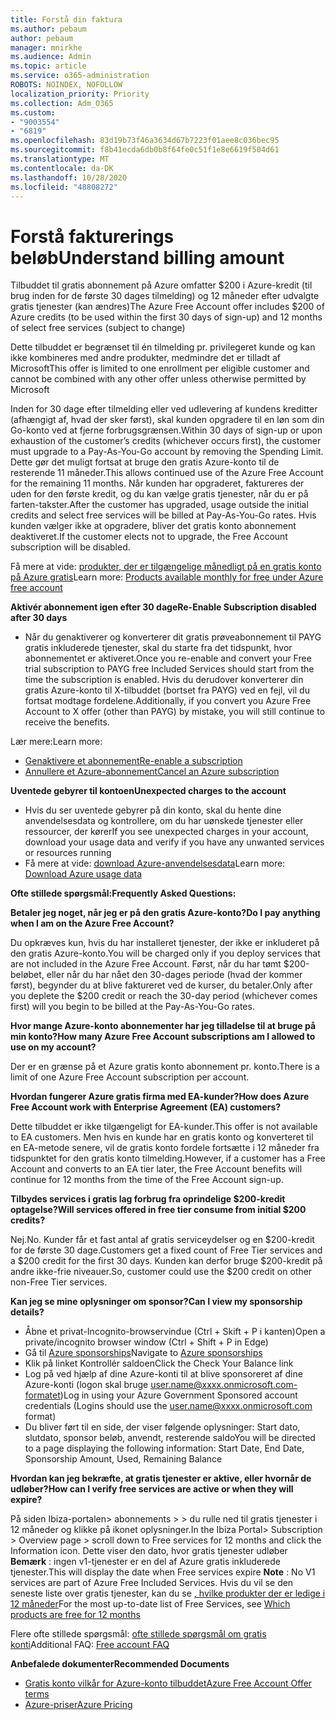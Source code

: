 ```yaml
---
title: Forstå din faktura
ms.author: pebaum
author: pebaum
manager: mnirkhe
ms.audience: Admin
ms.topic: article
ms.service: o365-administration
ROBOTS: NOINDEX, NOFOLLOW
localization_priority: Priority
ms.collection: Adm_O365
ms.custom:
- "9003554"
- "6819"
ms.openlocfilehash: 83d19b73f46a3634d67b7223f01aee8c036bec95
ms.sourcegitcommit: f8b41ecda6db0b8f64fe0c51f1e8e6619f504d61
ms.translationtype: MT
ms.contentlocale: da-DK
ms.lasthandoff: 10/28/2020
ms.locfileid: "48808272"
---
```

# <a name="understand-billing-amount"></a><span data-ttu-id="6b789-102">Forstå fakturerings beløb</span><span class="sxs-lookup"><span data-stu-id="6b789-102">Understand billing amount</span></span>

<span data-ttu-id="6b789-103">Tilbuddet til gratis abonnement på Azure omfatter $200 i Azure-kredit (til brug inden for de første 30 dages tilmelding) og 12 måneder efter udvalgte gratis tjenester (kan ændres)</span><span class="sxs-lookup"><span data-stu-id="6b789-103">The Azure Free Account offer includes $200 of Azure credits (to be used within the first 30 days of sign-up) and 12 months of select free services (subject to change)</span></span>

<span data-ttu-id="6b789-104">Dette tilbuddet er begrænset til én tilmelding pr. privilegeret kunde og kan ikke kombineres med andre produkter, medmindre det er tilladt af Microsoft</span><span class="sxs-lookup"><span data-stu-id="6b789-104">This offer is limited to one enrollment per eligible customer and cannot be combined with any other offer unless otherwise permitted by Microsoft</span></span>

<span data-ttu-id="6b789-105">Inden for 30 dage efter tilmelding eller ved udlevering af kundens kreditter (afhængigt af, hvad der sker først), skal kunden opgradere til en løn som din Go-konto ved at fjerne forbrugsgrænsen.</span><span class="sxs-lookup"><span data-stu-id="6b789-105">Within 30 days of sign-up or upon exhaustion of the customer’s credits (whichever occurs first), the customer must upgrade to a Pay-As-You-Go account by removing the Spending Limit.</span></span> <span data-ttu-id="6b789-106">Dette gør det muligt fortsat at bruge den gratis Azure-konto til de resterende 11 måneder.</span><span class="sxs-lookup"><span data-stu-id="6b789-106">This allows continued use of the Azure Free Account for the remaining 11 months.</span></span> <span data-ttu-id="6b789-107">Når kunden har opgraderet, faktureres der uden for den første kredit, og du kan vælge gratis tjenester, når du er på farten-takster.</span><span class="sxs-lookup"><span data-stu-id="6b789-107">After the customer has upgraded, usage outside the initial credits and select free services will be billed at Pay-As-You-Go rates.</span></span> <span data-ttu-id="6b789-108">Hvis kunden vælger ikke at opgradere, bliver det gratis konto abonnement deaktiveret.</span><span class="sxs-lookup"><span data-stu-id="6b789-108">If the customer elects not to upgrade, the Free Account subscription will be disabled.</span></span>

<span data-ttu-id="6b789-109">Få mere at vide: [produkter, der er tilgængelige månedligt på en gratis konto på Azure gratis](https://azure.microsoft.com/free/free-account-faq/)</span><span class="sxs-lookup"><span data-stu-id="6b789-109">Learn more: [Products available monthly for free under Azure free account](https://azure.microsoft.com/free/free-account-faq/)</span></span>

<span data-ttu-id="6b789-110">**Aktivér abonnement igen efter 30 dage**</span><span class="sxs-lookup"><span data-stu-id="6b789-110">**Re-Enable Subscription disabled after 30 days**</span></span>

- <span data-ttu-id="6b789-111">Når du genaktiverer og konverterer dit gratis prøveabonnement til PAYG gratis inkluderede tjenester, skal du starte fra det tidspunkt, hvor abonnementet er aktiveret.</span><span class="sxs-lookup"><span data-stu-id="6b789-111">Once you re-enable and convert your Free trial subscription to PAYG free Included Services should start from the time the subscription is enabled.</span></span> <span data-ttu-id="6b789-112">Hvis du derudover konverterer din gratis Azure-konto til X-tilbuddet (bortset fra PAYG) ved en fejl, vil du fortsat modtage fordelene.</span><span class="sxs-lookup"><span data-stu-id="6b789-112">Additionally, if you convert you Azure Free Account to X offer (other than PAYG) by mistake, you will still continue to receive the benefits.</span></span>

<span data-ttu-id="6b789-113">Lær mere:</span><span class="sxs-lookup"><span data-stu-id="6b789-113">Learn more:</span></span> 
- [<span data-ttu-id="6b789-114">Genaktivere et abonnement</span><span class="sxs-lookup"><span data-stu-id="6b789-114">Re-enable a subscription</span></span>](https://docs.microsoft.com/azure/billing/billing-subscription-become-disable?WT.mc_id=Portal-Microsoft_Azure_Support)
- [<span data-ttu-id="6b789-115">Annullere et Azure-abonnement</span><span class="sxs-lookup"><span data-stu-id="6b789-115">Cancel an Azure subscription</span></span>](https://docs.microsoft.com/azure/billing/billing-how-to-cancel-azure-subscription?WT.mc_id=Portal-Microsoft_Azure_Support)

<span data-ttu-id="6b789-116">**Uventede gebyrer til kontoen**</span><span class="sxs-lookup"><span data-stu-id="6b789-116">**Unexpected charges to the account**</span></span>

- <span data-ttu-id="6b789-117">Hvis du ser uventede gebyrer på din konto, skal du hente dine anvendelsesdata og kontrollere, om du har uønskede tjenester eller ressourcer, der kører</span><span class="sxs-lookup"><span data-stu-id="6b789-117">If you see unexpected charges in your account, download your usage data and verify if you have any unwanted services or resources running</span></span>
- <span data-ttu-id="6b789-118">Få mere at vide: [download Azure-anvendelsesdata](https://docs.microsoft.com/azure/billing/billing-download-azure-invoice-daily-usage-date?WT.mc_id=Portal-Microsoft_Azure_Support#download-usage)</span><span class="sxs-lookup"><span data-stu-id="6b789-118">Learn more: [Download Azure usage data](https://docs.microsoft.com/azure/billing/billing-download-azure-invoice-daily-usage-date?WT.mc_id=Portal-Microsoft_Azure_Support#download-usage)</span></span>

<span data-ttu-id="6b789-119">**Ofte stillede spørgsmål:**</span><span class="sxs-lookup"><span data-stu-id="6b789-119">**Frequently Asked Questions:**</span></span>

<span data-ttu-id="6b789-120">**Betaler jeg noget, når jeg er på den gratis Azure-konto?**</span><span class="sxs-lookup"><span data-stu-id="6b789-120">**Do I pay anything when I am on the Azure Free Account?**</span></span>

<span data-ttu-id="6b789-121">Du opkræves kun, hvis du har installeret tjenester, der ikke er inkluderet på den gratis Azure-konto.</span><span class="sxs-lookup"><span data-stu-id="6b789-121">You will be charged only if you deploy services that are not included in the Azure Free Account.</span></span> <span data-ttu-id="6b789-122">Først, når du har tømt $200-beløbet, eller når du har nået den 30-dages periode (hvad der kommer først), begynder du at blive faktureret ved de kurser, du betaler.</span><span class="sxs-lookup"><span data-stu-id="6b789-122">Only after you deplete the $200 credit or reach the 30-day period (whichever comes first) will you begin to be billed at the Pay-As-You-Go rates.</span></span>

<span data-ttu-id="6b789-123">**Hvor mange Azure-konto abonnementer har jeg tilladelse til at bruge på min konto?**</span><span class="sxs-lookup"><span data-stu-id="6b789-123">**How many Azure Free Account subscriptions am I allowed to use on my account?**</span></span>  

<span data-ttu-id="6b789-124">Der er en grænse på et Azure gratis konto abonnement pr. konto.</span><span class="sxs-lookup"><span data-stu-id="6b789-124">There is a limit of one Azure Free Account subscription per account.</span></span>

<span data-ttu-id="6b789-125">**Hvordan fungerer Azure gratis firma med EA-kunder?**</span><span class="sxs-lookup"><span data-stu-id="6b789-125">**How does Azure Free Account work with Enterprise Agreement (EA) customers?**</span></span>  

<span data-ttu-id="6b789-126">Dette tilbuddet er ikke tilgængeligt for EA-kunder.</span><span class="sxs-lookup"><span data-stu-id="6b789-126">This offer is not available to EA customers.</span></span> <span data-ttu-id="6b789-127">Men hvis en kunde har en gratis konto og konverteret til en EA-metode senere, vil de gratis konto fordele fortsætte i 12 måneder fra tidspunktet for den gratis konto tilmelding.</span><span class="sxs-lookup"><span data-stu-id="6b789-127">However, if a customer has a Free Account and converts to an EA tier later, the Free Account benefits will continue for 12 months from the time of the Free Account sign-up.</span></span>

<span data-ttu-id="6b789-128">**Tilbydes services i gratis lag forbrug fra oprindelige $200-kredit optagelse?**</span><span class="sxs-lookup"><span data-stu-id="6b789-128">**Will services offered in free tier consume from initial $200 credits?**</span></span>  

<span data-ttu-id="6b789-129">Nej.</span><span class="sxs-lookup"><span data-stu-id="6b789-129">No.</span></span> <span data-ttu-id="6b789-130">Kunder får et fast antal af gratis serviceydelser og en $200-kredit for de første 30 dage.</span><span class="sxs-lookup"><span data-stu-id="6b789-130">Customers get a fixed count of Free Tier services and a $200 credit for the first 30 days.</span></span> <span data-ttu-id="6b789-131">Kunden kan derfor bruge $200-kredit på andre ikke-frie niveauer.</span><span class="sxs-lookup"><span data-stu-id="6b789-131">So, customer could use the $200 credit on other non-Free Tier services.</span></span>

<span data-ttu-id="6b789-132">**Kan jeg se mine oplysninger om sponsor?**</span><span class="sxs-lookup"><span data-stu-id="6b789-132">**Can I view my sponsorship details?**</span></span>

- <span data-ttu-id="6b789-133">Åbne et privat-Incognito-browservindue (Ctrl + Skift + P i kanten)</span><span class="sxs-lookup"><span data-stu-id="6b789-133">Open a private/incognito browser window (Ctrl + Shift + P in Edge)</span></span>
- <span data-ttu-id="6b789-134">Gå til [Azure sponsorships](http://www.microsoftazuresponsorships.com/)</span><span class="sxs-lookup"><span data-stu-id="6b789-134">Navigate to [Azure sponsorships](http://www.microsoftazuresponsorships.com/)</span></span>
- <span data-ttu-id="6b789-135">Klik på linket Kontrollér saldoen</span><span class="sxs-lookup"><span data-stu-id="6b789-135">Click the Check Your Balance link</span></span>
- <span data-ttu-id="6b789-136">Log på ved hjælp af dine Azure-konti til at blive sponsoreret af dine Azure-konti (logon skal bruge user.name@xxxx.onmicrosoft.com-formatet)</span><span class="sxs-lookup"><span data-stu-id="6b789-136">Log in using your Azure Government Sponsored account credentials (Logins should use the user.name@xxxx.onmicrosoft.com format)</span></span>
- <span data-ttu-id="6b789-137">Du bliver ført til en side, der viser følgende oplysninger: Start dato, slutdato, sponsor beløb, anvendt, resterende saldo</span><span class="sxs-lookup"><span data-stu-id="6b789-137">You will be directed to a page displaying the following information: Start Date, End Date, Sponsorship Amount, Used, Remaining Balance</span></span>

<span data-ttu-id="6b789-138">**Hvordan kan jeg bekræfte, at gratis tjenester er aktive, eller hvornår de udløber?**</span><span class="sxs-lookup"><span data-stu-id="6b789-138">**How can I verify free services are active or when they will expire?**</span></span>

<span data-ttu-id="6b789-139">På siden Ibiza-portalen> abonnements > > du rulle ned til gratis tjenester i 12 måneder og klikke på ikonet oplysninger.</span><span class="sxs-lookup"><span data-stu-id="6b789-139">In the Ibiza Portal> Subscription > Overview page > scroll down to Free services for 12 months and click the Information icon.</span></span> <span data-ttu-id="6b789-140">Dette viser den dato, hvor gratis tjenester udløber **Bemærk** : ingen v1-tjenester er en del af Azure gratis inkluderede tjenester.</span><span class="sxs-lookup"><span data-stu-id="6b789-140">This will display the date when Free services expire **Note** : No V1 services are part of Azure Free Included Services.</span></span> <span data-ttu-id="6b789-141">Hvis du vil se den seneste liste over gratis tjenester, kan du se [, hvilke produkter der er ledige i 12 måneder](http://www.microsoftazuresponsorships.com/)</span><span class="sxs-lookup"><span data-stu-id="6b789-141">For the most up-to-date list of Free Services, see [Which products are free for 12 months](http://www.microsoftazuresponsorships.com/)</span></span>

<span data-ttu-id="6b789-142">Flere ofte stillede spørgsmål: [ofte stillede spørgsmål om gratis konti](https://azure.microsoft.com/free/free-account-faq/)</span><span class="sxs-lookup"><span data-stu-id="6b789-142">Additional FAQ: [Free account FAQ](https://azure.microsoft.com/free/free-account-faq/)</span></span>

<span data-ttu-id="6b789-143">**Anbefalede dokumenter**</span><span class="sxs-lookup"><span data-stu-id="6b789-143">**Recommended Documents**</span></span>

- [<span data-ttu-id="6b789-144">Gratis konto vilkår for Azure-konto tilbuddet</span><span class="sxs-lookup"><span data-stu-id="6b789-144">Azure Free Account Offer terms</span></span>](https://azure.microsoft.com/offers/ms-azr-0044p/)
- [<span data-ttu-id="6b789-145">Azure-priser</span><span class="sxs-lookup"><span data-stu-id="6b789-145">Azure Pricing</span></span>](https://azure.microsoft.com/pricing/)